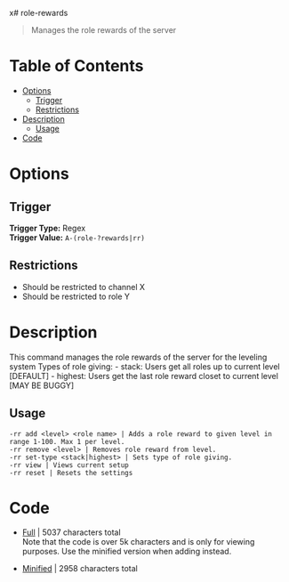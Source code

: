 x# role-rewards
> Manages the role rewards of the server

# Table of Contents
* [Options](#Options)
	* [Trigger](##Trigger)
	* [Restrictions](##Restrictions)
* [Description](#Description)
	* [Usage](##Usage)
* [Code](#Code)

# Options
## Trigger
**Trigger Type:** Regex<br>
**Trigger Value:** `A-(role-?rewards|rr)`<br>


## Restrictions
* Should be restricted to channel X
* Should be restricted to role Y


# Description
This command manages the role rewards of the server for the leveling system
Types of role giving:
	- stack: Users get all roles up to current level [DEFAULT]
	- highest: Users get the last role reward closet to current level [MAY BE BUGGY]

## Usage
	-rr add <level> <role name> | Adds a role reward to given level in range 1-100. Max 1 per level.
	-rr remove <level> | Removes role reward from level.
	-rr set-type <stack|highest> | Sets type of role giving.
	-rr view | Views current setup
	-rr reset | Resets the settings

# Code
* [Full](./role-rewards/role-rewards.cc.go) | 5037
 characters total<br>
Note that the code is over 5k characters and is only for viewing purposes. Use the minified version when adding instead.

* [Minified](./role-rewards.minified.go) | 2958
 characters total<br>